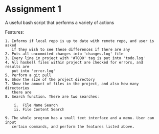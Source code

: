 # Assignment 1 #

A useful bash script that performs a variety of actions

Features:

    1. Informs if local repo is up to date with remote repo, and user is asked
       if they wish to see these differences if there are any
    2. Puts all uncommited changes into 'changes.log' file
    3. Every line in project with '#TODO' tag is put into 'todo.log'
    4. All haskell files within project are checked for errors, and results are
       put into 'error.log'
    5. Perform a git pull
    6. Show the size of the project directory
    7. Show the amount of files in the project, and also how many directories
       there are
    8. Search function. There are two searches:
        
        i.  File Name Search
        ii. File Content Search
    
    9. The whole program has a small text interface and a menu. User can input
       certain commands, and perform the features listed above.
